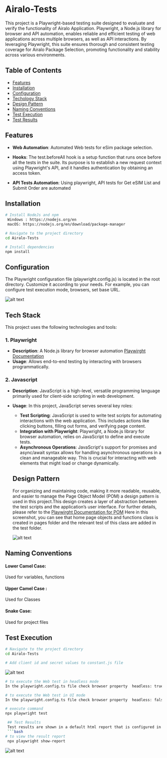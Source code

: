 # Airalo-Tests
This project is a Playwright-based testing suite designed to evaluate and verify the functionality of Airalo Application. Playwright, a Node.js library for browser and API automation, enables reliable and efficient testing of web applications across multiple browsers, as well as API interactions. By leveraging Playwright, this suite ensures thorough and consistent testing coverage for Airalo Package Selection, promoting functionality and stability across various environments.

## Table of Contents
- [Features](#features)
- [Installation](#installation)
- [Configuration](#configuration)
- [Techology Stack](#techstack)
- [Design Pattern](#designpattern)
- [Naming Conventions](#namingconventions)
- [Test Execution](#testexecution)
- [Test Results](#testresults)

## Features

- **Web Automation**: Automated Web tests for eSim package selection.

- **Hooks**: The test.beforeAll hook is a setup function that runs once before all the tests in the suite. Its purpose is to establish a new request context using Playwright's API, and it handles authentication by obtaining an access token.

- **API Tests Automation**: Using playwright, API tests for Get eSIM List and Submit Order are automated


## Installation
```bash
# Install NodeJs and npm
 Windows : https://nodejs.org/en 
 macOS: https://nodejs.org/en/download/package-manager

# Navigate to the project directory
cd Airalo-Tests

# Install dependencies
npm install
```
## Configuration
The Playwright configuration file (playwright.config.js) is located in the root directory. Customize it according to your needs. For example, you can configure test execution mode, browsers, set base URL.

![alt text](images/image1.PNG)

## Tech Stack
This project uses the following technologies and tools:

### 1. **Playwright**
- **Description**: A Node.js library for browser automation [Playwirght Documentation](https://playwright.dev/docs/intro)
- **Usage**: Allows end-to-end testing by interacting with browsers programmatically.

### 2. **Javascript**
- **Description**:   JavaScript is a high-level, versatile programming language primarily used for client-side scripting in web development. 
- **Usage**: 
In this project, JavaScript serves several key roles:
  - **Test Scripting**: JavaScript is used to write test scripts for automating interactions with the web application. This includes actions like clicking buttons, filling out forms, and verifying page content.
  - **Integration with Playwright**: Playwright, a Node.js library for browser automation, relies on JavaScript to define and execute tests. 
  - **Asynchronous Operations**: JavaScript's support for promises and async/await syntax allows for handling asynchronous operations in a clean and manageable way. This is crucial for interacting with web elements that might load or change dynamically.
  
  ## Design Pattern
  For organizing and maintaining code, making it more readable, reusable, and easier to manage the Page Object Model (POM) a design pattern is used in this project.This design creates a layer of abstraction between the test scripts and the application’s user interface. For further details, please refer to the [Playwirght Documentation for POM](https://playwright.dev/docs/pom)
  Here in this screenshot, you can see that home page objects and functions class is created in pages folder and the relevant test of this class are added in the test folder.
  
  ![alt text](images/image.png)

 ## Naming Conventions
#### Lower Camel Case:
Used for variables, functions
#### Upper Camel Case : 
Used for Classes
#### Snake Case:
Used for project files

 ## Test Execution
```bash
# Navigate to the project directory
cd Airalo-Tests

# Add client id and secret values to constant.js file
```
  ![alt text](images/image2.PNG)

```bash
# to execute the Web test in headless mode
In the playwright.config.ts file check browser property  headless: true,

# to execute the Web test in UI mode
In the playwright.config.ts file check browser property  headless: false,

# execute command
npx playwright test

 ## Test Results
 Test results are shown in a default html report that is configured in the playwright.config.ts file
 ```bash
# to view the result report
 npx playwright show-report
```
 ![alt text](images/image4.PNG)
